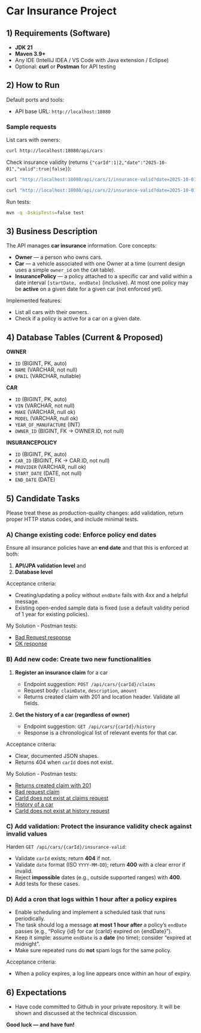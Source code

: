 # Car Insurance Project

## 1) Requirements (Software)

- **JDK 21**
- **Maven 3.9+**
- Any IDE (IntelliJ IDEA / VS Code with Java extension / Eclipse)
- Optional: **curl** or **Postman** for API testing

## 2) How to Run

Default ports and tools:
- API base URL: `http://localhost:18080`

### Sample requests

List cars with owners:
```bash
curl http://localhost:18080/api/cars
```

Check insurance validity (returns `{"carId":1|2,"date":"2025-10-01","valid":true|false}`):
```bash
curl "http://localhost:18080/api/cars/1/insurance-valid?date=2025-10-01"
```
```bash
curl "http://localhost:18080/api/cars/2/insurance-valid?date=2025-10-01"
```

Run tests:
```bash
mvn -q -DskipTests=false test
```

## 3) Business Description

The API manages **car insurance** information. Core concepts:

- **Owner** — a person who owns cars.
- **Car** — a vehicle associated with one Owner at a time (current design uses a simple `owner_id` on the `CAR` table).
- **InsurancePolicy** — a policy attached to a specific car and valid within a date interval `[startDate, endDate]` (inclusive). At most one policy may be **active** on a given date for a given car (not enforced yet).

Implemented features:
- List all cars with their owners.
- Check if a policy is active for a car on a given date.


## 4) Database Tables (Current & Proposed)

**OWNER**
- `ID` (BIGINT, PK, auto)
- `NAME` (VARCHAR, not null)
- `EMAIL` (VARCHAR, nullable)

**CAR**
- `ID` (BIGINT, PK, auto)
- `VIN` (VARCHAR, not null)
- `MAKE` (VARCHAR, null ok)
- `MODEL` (VARCHAR, null ok)
- `YEAR_OF_MANUFACTURE` (INT)
- `OWNER_ID` (BIGINT, FK → OWNER.ID, not null)

**INSURANCEPOLICY**
- `ID` (BIGINT, PK, auto)
- `CAR_ID` (BIGINT, FK → CAR.ID, not null)
- `PROVIDER` (VARCHAR, null ok)
- `START_DATE` (DATE, not null)
- `END_DATE` (DATE)

## 5) Candidate Tasks

Please treat these as production-quality changes: add validation, return proper HTTP status codes, and include minimal tests.

### A) Change existing code: Enforce policy end dates

Ensure all insurance policies have an **end date** and that this is enforced at both:
1. **API/JPA validation level** and
2. **Database level**

Acceptance criteria:
- Creating/updating a policy without `endDate` fails with 4xx and a helpful message.
- Existing open-ended sample data is fixed (use a default validity period of 1 year for existing policies).

My Solution - Postman tests:
- [Bad Request response](src\main\resources\BadReq.png)
- [OK response](src\main\resources\OkReq.png)


### B) Add new code: Create two new functionalities

1. **Register an insurance claim** for a car
    - Endpoint suggestion: `POST /api/cars/{carId}/claims`
    - Request body: `claimDate`, `description`, `amount`
    - Returns created claim with 201 and location header. Validate all fields.

2. **Get the history of a car (regardless of owner)**
    - Endpoint suggestion: `GET /api/cars/{carId}/history`
    - Response is a chronological list of relevant events for that car.

Acceptance criteria:
- Clear, documented JSON shapes.
- Returns 404 when `carId` does not exist.

My Solution - Postman tests:
- [Returns created claim with 201](src\main\resources\ClaimsOkReq.png)
- [Bad request claim](src\main\resources\ClaimsBadReqReq.png)
- [CarId does not exist at claims request](src\main\resources\ClaimsNotFoundReq.png)
- [History of a car](src\main\resources\HistoryOkReq.png)
- [CarId does not exist at history request](src\main\resources\HistoryNotFoundReq.png)

### C) Add validation: Protect the insurance validity check against invalid values

Harden `GET /api/cars/{carId}/insurance-valid`:

- Validate `carId` exists; return **404** if not.
- Validate `date` format (ISO `YYYY-MM-DD`); return **400** with a clear error if invalid.
- Reject **impossible** dates (e.g., outside supported ranges) with **400**.
- Add tests for these cases.

### D) Add a cron that logs within 1 hour after a policy expires

- Enable scheduling and implement a scheduled task that runs periodically.
- The task should log a message **at most 1 hour after** a policy’s `endDate` passes (e.g., “Policy {id} for car {carId} expired on {endDate}”).
- Keep it simple: assume `endDate` is a **date** (no time); consider “expired at midnight”.
- Make sure repeated runs do **not** spam logs for the same policy.

Acceptance criteria:
- When a policy expires, a log line appears once within an hour of expiry.

## 6) Expectations

- Have code committed to Github in your private repository. It will be shown and discussed at the technical discussion.

**Good luck — and have fun!**
